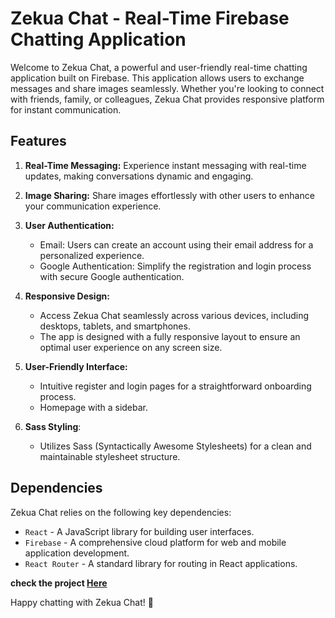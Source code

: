 # Zekua Chat - Real-Time Firebase Chatting Application

Welcome to Zekua Chat, a powerful and user-friendly real-time chatting application built on Firebase. This application allows users to exchange messages and share images seamlessly. Whether you're looking to connect with friends, family, or colleagues, Zekua Chat provides responsive platform for instant communication.

## Features

1. **Real-Time Messaging:** Experience instant messaging with real-time updates, making conversations dynamic and engaging.

2. **Image Sharing:** Share images effortlessly with other users to enhance your communication experience.

3. **User Authentication:**

   - Email: Users can create an account using their email address for a personalized experience.
   - Google Authentication: Simplify the registration and login process with secure Google authentication.

4. **Responsive Design:**

   - Access Zekua Chat seamlessly across various devices, including desktops, tablets, and smartphones.
   - The app is designed with a fully responsive layout to ensure an optimal user experience on any screen size.

5. **User-Friendly Interface:**
   - Intuitive register and login pages for a straightforward onboarding process.
   - Homepage with a sidebar.
6. **Sass Styling**:
   - Utilizes Sass (Syntactically Awesome Stylesheets) for a clean and maintainable stylesheet structure.

## Dependencies

Zekua Chat relies on the following key dependencies:

- `React` - A JavaScript library for building user interfaces.
- `Firebase` - A comprehensive cloud platform for web and mobile application development.
- `React Router` - A standard library for routing in React applications.

<b>check the project [Here](https://zekua-chat.zekua.me)</b>

Happy chatting with Zekua Chat! 🚀
